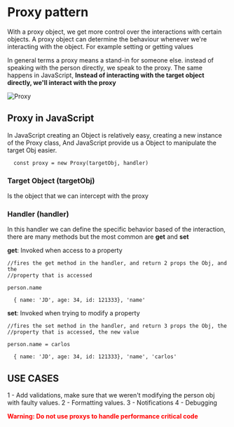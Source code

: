 # Proxy pattern

With a proxy object, we get more control over the interactions with certain objects. A proxy object can determine the behaviour whenever we're interacting with the object. For example setting or getting values

In general terms a proxy means a stand-in for someone else. instead of speaking with the person directly, we speak to the proxy. The same happens in JavaScript, **Instead of interacting with the target object directly, we'll interact with the proxy**

![Proxy](image.png)

## **Proxy in JavaScript**

In JavaScript creating an Object is relatively easy, creating a new instance of the Proxy class, And JavaScript provide us a Object to manipulate the target Obj easier.

```
  const proxy = new Proxy(targetObj, handler)
```

### Target Object (targetObj)

Is the object that we can intercept with the proxy

### Handler (handler)

In this handler we can define the specific behavior based of the interaction, there are many methods but the most common are **get** and **set**

**get**: Invoked when access to a property
```
//fires the get method in the handler, and return 2 props the Obj, and the 
//property that is accessed

person.name
```

```
  { name: 'JD', age: 34, id: 121333}, 'name'
```

**set**: Invoked when trying to modify a property
```
//fires the set method in the handler, and return 3 props the Obj, the 
//property that is accessed, the new value

person.name = carlos
```


```
  { name: 'JD', age: 34, id: 121333}, 'name', 'carlos'
```


## USE CASES

1 - Add validations, make sure that we weren't modifying the person obj with faulty values.
2 - Formatting values.
3 - Notifications
4 - Debugging

<span style="color: red"><b>Warning: Do not use proxys to handle performance critical code</b></span>